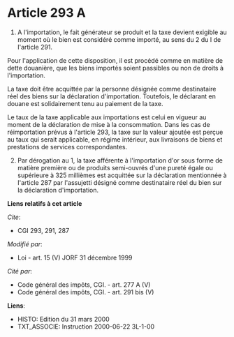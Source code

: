 # Article 293 A

1. A l'importation, le fait générateur se produit et la taxe devient exigible au moment où le bien est considéré comme
importé, au sens du 2 du I de l'article 291.

Pour l'application de cette disposition, il est procédé comme en matière de dette douanière, que les biens importés soient
passibles ou non de droits à l'importation.

La taxe doit être acquittée par la personne désignée comme destinataire réel des biens sur la déclaration d'importation.
Toutefois, le déclarant en douane est solidairement tenu au paiement de la taxe.

Le taux de la taxe applicable aux importations est celui en vigueur au moment de la déclaration de mise à la consommation.
Dans les cas de réimportation prévus à l'article 293, la taxe sur la valeur ajoutée est perçue au taux qui serait applicable,
en régime intérieur, aux livraisons de biens et prestations de services correspondantes.

2. Par dérogation au 1, la taxe afférente à l'importation d'or sous forme de matière première ou de produits semi-ouvrés
d'une pureté égale ou supérieure à 325 millièmes est acquittée sur la déclaration mentionnée à l'article 287 par l'assujetti
désigné comme destinataire réel du bien sur la déclaration d'importation.

**Liens relatifs à cet article**

_Cite_:

  - CGI 293, 291, 287

_Modifié par_:

  - Loi - art. 15 (V) JORF 31 décembre 1999

_Cité par_:

  - Code général des impôts, CGI. - art. 277 A (V)
  - Code général des impôts, CGI. - art. 291 bis (V)

**Liens**:

  - HISTO: Edition du 31 mars 2000
  - TXT_ASSOCIE: Instruction 2000-06-22 3L-1-00
